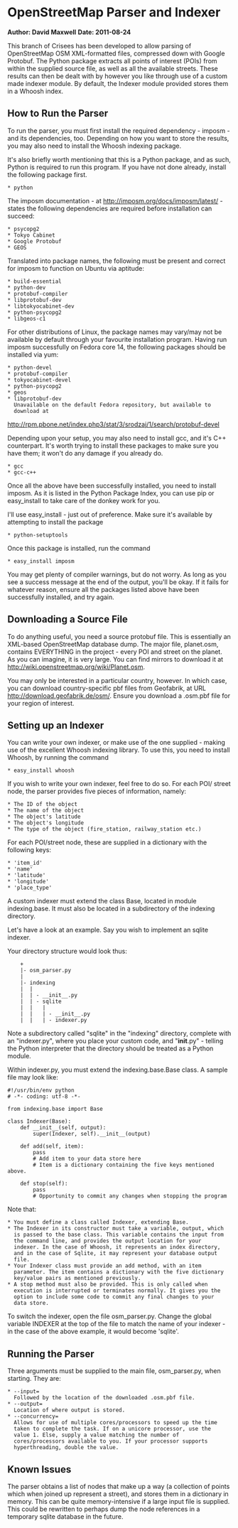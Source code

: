 # OpenStreetMap Parser and Indexer
**Author: David Maxwell**
**Date: 2011-08-24**

This branch of Crisees has been developed to allow parsing of
OpenStreetMap OSM XML-formatted files, compressed down with Google
Protobuf. The Python package extracts all points of interest (POIs) from
within the supplied source file, as well as all the available streets.
These results can then be dealt with by however you like through use of
a custom made indexer module. By default, the Indexer module provided
stores them in a Whoosh index.

## How to Run the Parser
To run the parser, you must first install the required dependency - 
imposm - and its dependencies, too. Depending on how you want to store
the results, you may also need to install the Whoosh indexing package.

It's also briefly worth mentioning that this is a Python package, and as
such, Python is required to run this program. If you have not done
already, install the following package first.

    * python

The imposm documentation - at http://imposm.org/docs/imposm/latest/ -
states the following dependencies are required before installation can
succeed:

    * psycopg2
    * Tokyo Cabinet
    * Google Protobuf
    * GEOS

Translated into package names, the following must be present and correct
for imposm to function on Ubuntu via aptitude:

    * build-essential
    * python-dev
    * protobuf-compiler
    * libprotobuf-dev
    * libtokyocabinet-dev
    * python-psycopg2
    * libgeos-c1

For other distributions of Linux, the package names may vary/may not be
available by default through your favourite installation program. Having
run imposm successfully on Fedora core 14, the following packages should
be installed via yum:

    * python-devel
    * protobuf-compiler
    * tokyocabinet-devel
    * python-psycopg2
    * geos
    * libprotobuf-dev
      Unavailable on the default Fedora repository, but available to
      download at
  http://rpm.pbone.net/index.php3/stat/3/srodzaj/1/search/protobuf-devel

Depending upon your setup, you may also need to install gcc, and it's
C++ counterpart. It's worth trying to install these packages to make
sure you have them; it won't do any damage if you already do.

    * gcc
    * gcc-c++

Once all the above have been successfully installed, you need to install
imposm. As it is listed in the Python Package Index, you can use pip or
easy_install to take care of the donkey work for you.

I'll use easy_install - just out of preference. Make sure it's available
by attempting to install the package

    * python-setuptools

Once this package is installed, run the command

    * easy_install imposm

You may get plenty of compiler warnings, but do not worry. As long as
you see a success message at the end of the output, you'll be okay. If
it fails for whatever reason, ensure all the packages listed above have
been successfully installed, and try again.

## Downloading a Source File
To do anything useful, you need a source protobuf file. This is
essentially an XML-based OpenStreetMap database dump. The major file,
planet.osm, contains EVERYTHING in the project - every POI and street on
the planet. As you can imagine, it is very large. You can find mirrors
to download it at http://wiki.openstreetmap.org/wiki/Planet.osm.

You may only be interested in a particular country, however. In which
case, you can download country-specific pbf files from Geofabrik, at URL
http://download.geofabrik.de/osm/. Ensure you download a .osm.pbf file
for your region of interest.

## Setting up an Indexer
You can write your own indexer, or make use of the one supplied - making
use of the excellent Whoosh indexing library. To use this, you need to
install Whoosh, by running the command

    * easy_install whoosh

If you wish to write your own indexer, feel free to do so. For each POI/
street node, the parser provides five pieces of information, namely:

    * The ID of the object
    * The name of the object
    * The object's latitude
    * The object's longitude
    * The type of the object (fire_station, railway_station etc.)

For each POI/street node, these are supplied in a dictionary with the
following keys:

    * 'item_id'
    * 'name'
    * 'latitude'
    * 'longitude'
    * 'place_type'

A custom indexer must extend the class Base, located in module
indexing.base. It must also be located in a subdirectory of the
indexing directory.

Let's have a look at an example. Say you wish to implement an sqlite
indexer.

Your directory structure would look thus:

```
    +
    |- osm_parser.py
    |
    |- indexing
    |  |
    |  | - __init__.py
    |  | - sqlite
    |  |   |
    |  |   | - __init__.py
    |  |   | - indexer.py
```

Note a subdirectory called "sqlite" in the "indexing" directory,
complete with an "indexer.py", where you place your custom code, and
"__init__.py" - telling the Python interpreter that the directory should
be treated as a Python module.

Within indexer.py, you must extend the indexing.base.Base class. A
sample file may look like:

```
#!/usr/bin/env python
# -*- coding: utf-8 -*-

from indexing.base import Base

class Indexer(Base):
    def __init__(self, output):
        super(Indexer, self).__init__(output)
    
    def add(self, item):
        pass
        # Add item to your data store here
        # Item is a dictionary containing the five keys mentioned above.
    
    def stop(self):
        pass
        # Opportunity to commit any changes when stopping the program
```

Note that:

    * You must define a class called Indexer, extending Base.
    * The Indexer in its constructor must take a variable, output, which
      is passed to the base class. This variable contains the input from
      the command line, and provides the output location for your
      indexer. In the case of Whoosh, it represents an index directory,
      and in the case of Sqlite, it may represent your database output
      file.
    * Your Indexer class must provide an add method, with an item
      parameter. The item contains a dictionary with the five dictionary
      key/value pairs as mentioned previously.
    * A stop method must also be provided. This is only called when
      execution is interrupted or terminates normally. It gives you the
      option to include some code to commit any final changes to your
      data store.

To switch the indexer, open the file osm_parser.py. Change the global
variable INDEXER at the top of the file to match the name of your
indexer - in the case of the above example, it would become 'sqlite'.

## Running the Parser
Three arguments must be supplied to the main file, osm_parser.py, when
starting. They are:

    * --input=
      Followed by the location of the downloaded .osm.pbf file.
    * --output=
      Location of where output is stored.
    * --concurrency=
      Allows for use of multiple cores/processors to speed up the time
      taken to complete the task. If on a unicore processor, use the
      value 1. Else, supply a value matching the number of
      cores/processors available to you. If your processor supports
      hyperthreading, double the value.

## Known Issues
The parser obtains a list of nodes that make up a way (a collection of
points which when joined up represent a street), and stores them in a
dictionary in memory. This can be quite memory-intensive if a large
input file is supplied. This could be rewritten to perhaps dump the
node references in a temporary sqlite database in the future.
